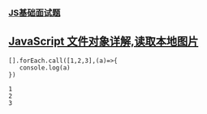 ### [JS基础面试题](https://juejin.im/post/5b325c38e51d4558c7136818)
## [JavaScript 文件对象详解,读取本地图片](https://juejin.im/post/5b32fb5cf265da598223df9e#comment)
```
[].forEach.call([1,2,3],(a)=>{
   console.log(a)
})

1
2
3
```
